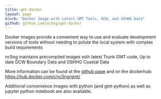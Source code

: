 ```yaml
---
title: gmt-docker
layout: page
blurb: "Docker Image with Latest GMT Tools, DCW, and GSHHG Data"
github: github.com/nc5ng/gmt-docker
---
```


Docker images provide a convenient way to use and evaluate development versions of tools without needing to polute the local system with complex build requirements

nc5ng maintains precompiled images with latest Trunk GMT code, Up to date DCW Boundary Data and GSHHG  Coastal Data

More information can be found at the [github page](https://www.github.com/nc5ng/gmt-docker) and on the dockerhub: https://hub.docker.com/r/nc5ng/gmt/

Additional convenience images with python (and gmt-python) as well as jupyter python notebook are also available.


